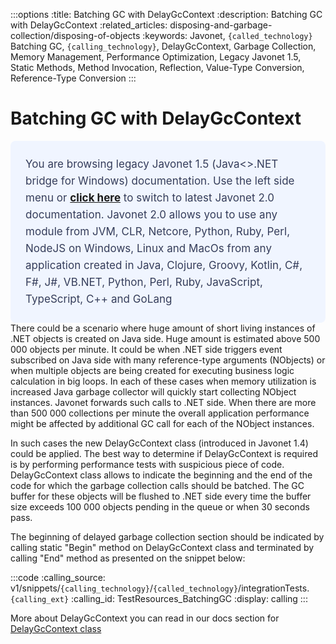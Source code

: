 :::options
:title: Batching GC with DelayGcContext
:description: Batching GC with DelayGcContext
:related_articles: disposing-and-garbage-collection/disposing-of-objects
:keywords: Javonet, `{called_technology}` Batching GC, `{calling_technology}`, DelayGcContext, Garbage Collection, Memory Management, Performance Optimization, Legacy Javonet 1.5, Static Methods, Method Invocation, Reflection, Value-Type Conversion, Reference-Type Conversion
:::

# Batching GC with DelayGcContext 
  <div style="padding: 24px; background: #F0F5FF; border-radius: 8px; flex-direction: column; justify-content: flex-start; align-items: flex-start; gap: 10px; display: flex">
  <div style="justify-content: flex-start; align-items: center; gap: 24px; display: inline-flex">
    <div style="color: #353D5A; font-size: 17px; font-weight: 400; line-height: 27px; letter-spacing: 0.03px; word-wrap: break-word">
You are browsing legacy Javonet 1.5 (Java<>.NET bridge for Windows) documentation. Use the left side menu or <a style="font-weight: bold; text-decoration: underline;" href="/guides/v2/getting-started/about-javonet">click here</a> to switch to latest Javonet 2.0 documentation. Javonet 2.0 allows you to use any module from
JVM, CLR, Netcore, Python, Ruby, Perl, NodeJS on Windows, Linux and MacOs
from any application created in Java, Clojure, Groovy, Kotlin, C#, F#, J#, VB.NET, Python, Perl, Ruby, JavaScript, TypeScript, C++ and GoLang
    </div>
  </div>
</div>
There could be a scenario where huge amount of short living instances of .NET objects is created on Java side. Huge amount is estimated above 500 000 objects per minute. It could be when .NET side triggers event subscribed on Java side with many reference-type arguments (NObjects) or when multiple objects are being created for executing business logic calculation in big loops. In each of these cases when memory utilization is increased Java garbage collector will quickly start collecting NObject instances. Javonet forwards such calls to .NET side. When there are more than 500 000 collections per minute the overall application performance might be affected by additional GC call for each of the NObject instances.  

In such cases the new DelayGcContext class (introduced in Javonet 1.4) could be applied. The best way to determine if DelayGcContext is required is by performing performance tests with suspicious piece of code. DelayGcContext class allows to indicate the beginning and the end of the code for which the garbage collection calls should be batched. The GC buffer for these objects will be flushed to .NET side every time the buffer size exceeds 100 000 objects pending in the queue or when 30 seconds pass.  
  
The beginning of delayed garbage collection section should be indicated by calling static "Begin" method on DelayGcContext class and terminated by calling "End" method as presented on the snippet below:  
  
:::code 
:calling_source: v1/snippets/`{calling_technology}`/`{called_technology}`/integrationTests.`{calling_ext}`
:calling_id: TestResources_BatchingGC
:display: calling
:::
  
More about DelayGcContext you can read in our docs section for [DelayGcContext class](http://doc.javonet.com/com/javonet/api/DelayGcContext.html)